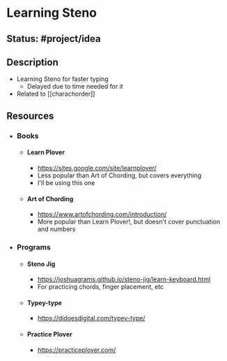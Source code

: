 # Learning Steno
## Status: #project/idea
## Description
- Learning Steno for faster typing
	- Delayed due to time needed for it
- Related to [[charachorder]]

## Resources
- ### Books
	- #### Learn Plover
		- https://sites.google.com/site/learnplover/
		- Less popular than Art of Chording, but covers everything
		- I'll be using this one
	- #### Art of Chording
		- https://www.artofchording.com/introduction/
		- More popular than Learn Plover!, but doesn't cover punctuation and numbers
- ### Programs
	- #### Steno Jig
		- https://joshuagrams.github.io/steno-jig/learn-keyboard.html
		- For practicing chords, finger placement, etc
	- #### Typey-type
		- https://didoesdigital.com/typey-type/
	- #### Practice Plover
		- https://practiceplover.com/